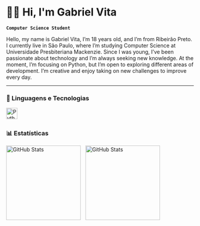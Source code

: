 # 👨‍💻 Hi, I'm Gabriel Vita

**`Computer Science Student`**

Hello, my name is Gabriel Vita, I’m 18 years old, and I’m from Ribeirão Preto. I currently live in São Paulo, where I’m studying Computer Science at Universidade Presbiteriana Mackenzie. Since I was young, I’ve been passionate about technology and I’m always seeking new knowledge. At the moment, I’m focusing on Python, but I’m open to exploring different areas of development. I’m creative and enjoy taking on new challenges to improve every day.

---

### 🤖 Linguagens e Tecnologias

<img 
    align="left" 
    alt="Python" 
    title="Python"
    width="30px" 
    style="padding-right: 10px;" 
    src="https://cdn.jsdelivr.net/gh/devicons/devicon@latest/icons/python/python-original.svg" 
/>

<br/>
<br/>

### 📊 Estatísticas

<p>
  <img 
    align="left" 
    alt="GitHub Stats" 
    height="200" 
    style="padding-right: 10px;" 
    src="https://github-readme-stats.vercel.app/api?username=gabrielfvita&show_icons=true&theme=tokyonight&include_all_commits=true&locale=pt-br" 
  />

<img 
      align="left" 
      alt="GitHub Stats" 
      height="200" 
      src="https://github-readme-stats.vercel.app/api/top-langs/?username=gabrielfvitah&theme=tokyonight&layout=compact&custom_title=Tecnologias&langs_count=9" 
  />

</p>
